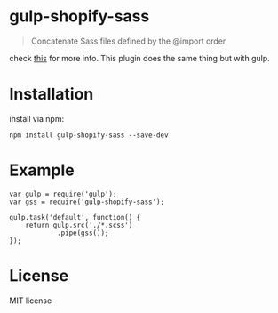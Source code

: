 # gulp-shopify-sass
> Concatenate Sass files defined by the @import order

check [this](https://github.com/graygilmore/grunt-shopify-sass) for more info.
This plugin does the same thing but with gulp.

# Installation
install via npm:
	
	npm install gulp-shopify-sass --save-dev


# Example

	var gulp = require('gulp');
	var gss = require('gulp-shopify-sass');
	
	gulp.task('default', function() {
		return gulp.src('./*.scss')
				.pipe(gss());
	});


# License
MIT license